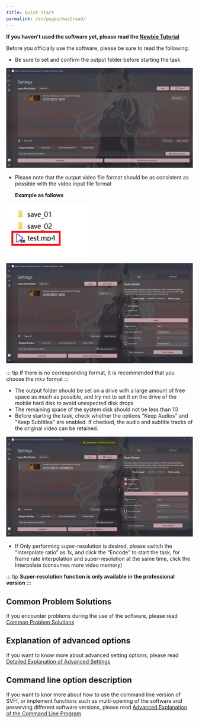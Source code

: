 ```yaml
---
title: Quick Start
permalink: /en/pages/mustread/
---
```


**If you haven't used the software yet, please read the [Newbie Tutorial](/en/pages/svfi-quick-start/)**

Before you officially use the software, please be sure to read the following:

- Be sure to set and confirm the output folder before starting the task

![](/Statics/en/UserGuide/set-output-folder.png)

- Please note that the output video file format should be as consistent as possible with the video input file format
  
   **Example as follows**

![](/Statics/en/UserGuide/input-video-example.png)

![](/Statics/en/UserGuide/set-output-extension.png)

::: tip
If there is no corresponding format, it is recommended that you choose the mkv format
:::
- The output folder should be set on a drive with a large amount of free space as much as possible, and try not to set it on the drive of the mobile hard disk to avoid unexpected disk drops
- The remaining space of the system disk should not be less than 1G
- Before starting the task, check whether the options "Keep Audios" and "Keep Subtitles" are enabled. If checked, the audio and subtitle tracks of the original video can be retained.

![](/Statics/en/UserGuide/keep-audios.png)

- If Only performing super-resolution is desired, please switch the "Interpolate ratio" as 1x, and click the “Encode” to start the task; for frame rate interpolation and super-resolution at the same time, click the Interpolate (consumes more video memory)

::: tip
**Super-resolution function is only available in the professional version**
:::

## Common Problem Solutions

If you encounter problems during the use of the software, please read [Common Problem Solutions](/en/pages/QA/)

## Explanation of advanced options

If you want to know more about advanced setting options, please read [Detailed Explanation of Advanced Settings](/en/pages/advanced-settings/)

## Command line option description

If you want to knor more about how to use the command line version of SVFI, or implement functions such as multi-opening of the software and preserving different software versions, please read [Advanced Explanation of the Command Line Program](/en/pages/svfi-cli/)